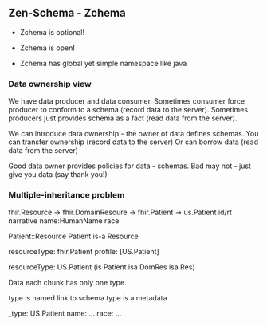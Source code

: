 ## Zen-Schema - Zchema

* Zchema is optional!
* Zchema is open!


* Zchema has global yet simple namespace like java


### Data ownership view

We have data producer and data consumer.
Sometimes consumer force producer to conform to a schema (record data to the server).
Sometimes producers just provides schema as a fact (read data from the server).

We can introduce data ownership - the owner of data defines schemas.
You can transfer ownership (record data to the server)
Or can borrow data (read data from the server)

Good data owner provides policies for data - schemas.
Bad may not - just give you data (say thank you!)
    
### Multiple-inheritance problem

fhir.Resource -> fhir.DomainResoure -> fhir.Patient        ->   us.Patient
id/rt       narrative        name:HumanName      race

Patient::Resource
Patient is-a Resource


resourceType: fhir.Patient
profile: [US.Patient]


resourceType: US.Patient (is Patient isa DomRes isa Res)


Data each chunk has only one type. 

type is named link to schema
type is a metadata


_type: US.Patient
name: ...
race: ...







